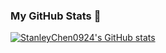 ### My GitHub Stats 👋

<!--
**StanleyChen0924/StanleyChen0924** is a ✨ _special_ ✨ repository because its `README.md` (this file) appears on your GitHub profile.

Here are some ideas to get you started:

- 🔭 I’m currently working on ...
- 🌱 I’m currently learning ...
- 👯 I’m looking to collaborate on ...
- 🤔 I’m looking for help with ...
- 💬 Ask me about ...
- 📫 How to reach me: ...
- 😄 Pronouns: ...
- ⚡ Fun fact: ...
-->
[![StanleyChen0924's GitHub stats](https://github-readme-stats.vercel.app/api?username=StanleyChen0924&show_icons=true&theme=default&include_all_commits=true&count_private=true)](https://github.com/StanleyChen0924/StanleyChen0924)
